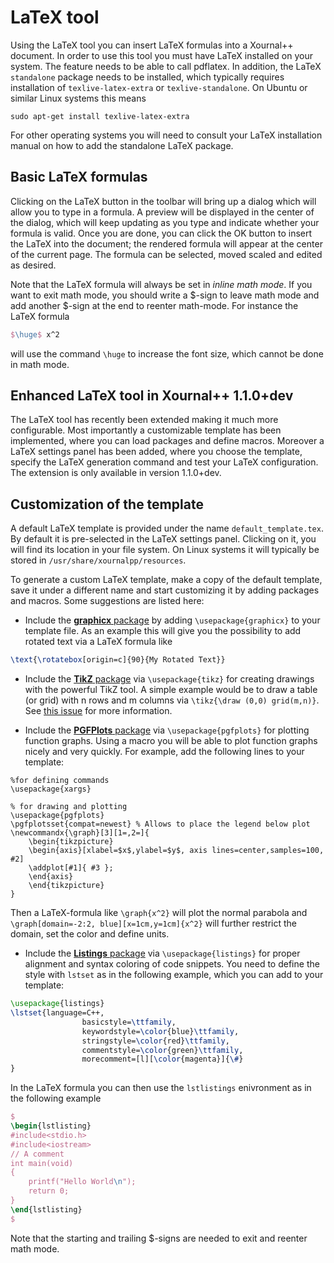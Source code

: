 # LaTeX tool

Using the LaTeX tool you can insert LaTeX formulas into a Xournal++ document. In order to use this tool you must have LaTeX installed on your system.
The feature needs to be able to call pdflatex. In addition, the LaTeX `standalone` package needs to be installed, which typically requires installation of `texlive-latex-extra` or `texlive-standalone`. On Ubuntu or similar Linux systems this means

`sudo apt-get install texlive-latex-extra`

For other operating systems you will need to consult your LaTeX installation manual on how to add the standalone LaTeX package.

## Basic LaTeX formulas

Clicking on the LaTeX button in the toolbar will bring up a dialog which will allow you to type in a formula. A preview will be displayed in the center of the dialog, which will keep updating as you type and indicate whether your formula is valid. Once you are done, you can click the OK button to insert the LaTeX into the document; the rendered formula will appear at the center of the current page. The formula can be selected, moved scaled and edited as desired.

Note that the LaTeX formula will always be set in *inline math mode*. If you want to exit math mode, you should write a $-sign to leave math mode and add another $-sign at the end to reenter math-mode. For instance the LaTeX formula

```tex
$\huge$ x^2
```

will use the command `\huge` to increase the font size, which cannot be done in math mode.

## Enhanced LaTeX tool in Xournal++ 1.1.0+dev

The LaTeX tool has recently been extended making it much more configurable. Most importantly a customizable template has been implemented, where you can load packages and define macros. Moreover a LaTeX settings panel has been added, where you choose the template, specify the LaTeX generation command and test your LaTeX configuration. The extension is only available in version 1.1.0+dev.

## Customization of the template

A default LaTeX template is provided under the name `default_template.tex`. By default it is pre-selected in the LaTeX settings panel. Clicking on it, you will find its location in your file system. On Linux systems it will typically be stored in
`/usr/share/xournalpp/resources`.

To generate a custom LaTeX template, make a copy of the default template, save it under a different name and start customizing it by adding packages and macros. Some suggestions are listed here:

- Include the [**graphicx** package](https://ctan.org/pkg/graphicx) by adding `\usepackage{graphicx}` to your template file. As an example this will give you the possibility to add rotated text via a LaTeX formula like

```tex
\text{\rotatebox[origin=c]{90}{My Rotated Text}}
```

- Include the [**TikZ** package](https://www.ctan.org/pkg/pgf) via `\usepackage{tikz}` for creating drawings with the powerful TikZ tool. A simple example would be to draw a table (or grid) with n rows and m columns via `\tikz{\draw (0,0) grid(m,n)}`. See [this issue](https://github.com/xournalpp/xournalpp/issues/2179) for more information.

- Include the [**PGFPlots** package](https://www.ctan.org/pkg/pgfplots) via `\usepackage{pgfplots}` for plotting function graphs. Using a macro you will be able to plot function graphs nicely and very quickly. For example, add the following lines to your template:

```teX
%for defining commands
\usepackage{xargs}

% for drawing and plotting
\usepackage{pgfplots}
\pgfplotsset{compat=newest} % Allows to place the legend below plot
\newcommandx{\graph}[3][1=,2=]{
    \begin{tikzpicture}
    \begin{axis}[xlabel=$x$,ylabel=$y$, axis lines=center,samples=100, #2]
    \addplot[#1]{ #3 };
    \end{axis}
    \end{tikzpicture}
}
```

Then a LaTeX-formula like `\graph{x^2}` will plot the normal parabola and `\graph[domain=-2:2, blue][x=1cm,y=1cm]{x^2}` will further restrict the domain, set the color and define units.

- Include the [**Listings** package](https://www.ctan.org/pkg/listings) via `\usepackage{listings}` for proper alignment and syntax coloring of code snippets. You need to define the style with `lstset` as in the following example, which you can add to your template:

```tex
\usepackage{listings}
\lstset{language=C++,
                basicstyle=\ttfamily,
                keywordstyle=\color{blue}\ttfamily,
                stringstyle=\color{red}\ttfamily,
                commentstyle=\color{green}\ttfamily,
                morecomment=[l][\color{magenta}]{\#}
}
```

In the LaTeX formula you can then use the `lstlistings` enivronment as in the following example

```tex
$
\begin{lstlisting}
#include<stdio.h>
#include<iostream>
// A comment
int main(void)
{
    printf("Hello World\n");
    return 0;
}
\end{lstlisting}
$
```

Note that the starting and trailing $-signs are needed to exit and reenter math mode.
